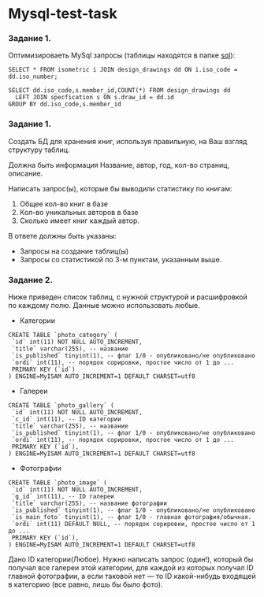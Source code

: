 # Mysql-test-task

### Задание 1.

Оптимизироваеть MySql запросы (таблицы находятся в папке [sql](https://github.com/woerr/Mysql-test-task/tree/master/sql)):

 ```mysql
 SELECT * FROM isometric i JOIN design_drawings dd ON i.iso_code = dd.iso_number;
 ```
 
 ```mysql
 SELECT dd.iso_code,s.member_id,COUNT(*) FROM design_drawings dd
   LEFT JOIN specfication s ON s.draw_id = dd.id
 GROUP BY dd.iso_code,s.member_id
 ```




### Задание 1.
Создать БД для хранения книг, используя правильную, на Ваш взгляд структуру таблиц. 

Должна быть информация Название, автор, год, кол-во страниц, описание. 

Написать запрос(ы), которые бы выводили статистику по книгам:
 
  1) Общее кол-во книг в базе
  2) Кол-во уникальных авторов в базе
  3) Сколько имеет книг каждый автор.

В ответе должны быть указаны:
- Запросы на создание таблиц(ы) 
- Запросы со статистикой по 3-м пунктам, указанным выше.


### Задание 2.
Ниже приведен список таблиц, с нужной структурой и расшифровкой по каждому полю. Данные можно использовать любые.

- Категории
```mysql
CREATE TABLE `photo_category` (
 `id` int(11) NOT NULL AUTO_INCREMENT,
 `title` varchar(255), -- название
 `is_published` tinyint(1), -- флаг 1/0 - опубликовано/не опубликовано
 `ordi` int(11), -- порядок сорировки, простое число от 1 до ...
 PRIMARY KEY (`id`)
) ENGINE=MyISAM AUTO_INCREMENT=1 DEFAULT CHARSET=utf8
```

- Галереи
```mysql
CREATE TABLE `photo_gallery` (
 `id` int(11) NOT NULL AUTO_INCREMENT,
 `c_id` int(11), -- ID категории 
 `title` varchar(255), -- название
 `is_published` tinyint(1), -- флаг 1/0 - опубликовано/не опубликовано
 `ordi` int(11), -- порядок сорировки, простое число от 1 до ...
 PRIMARY KEY (`id`),
) ENGINE=MyISAM AUTO_INCREMENT=1 DEFAULT CHARSET=utf8
```

- Фотографии
```mysql
CREATE TABLE `photo_image` (
 `id` int(11) NOT NULL AUTO_INCREMENT,
 `g_id` int(11), -- ID галереи
 `title` varchar(255), -- название фотографии
 `is_published` tinyint(1), -- флаг 1/0 - опубликовано/не опубликовано
 `is_main_foto` tinyint(1), -- флаг 1/0 - главная фотография/обычная. 
 `ordi` int(11) DEFAULT NULL, -- порядок сорировки, простое число от 1 до ...
 PRIMARY KEY (`id`),
) ENGINE=MyISAM AUTO_INCREMENT=1 DEFAULT CHARSET=utf8
```


Дано ID категории(Любое).
Нужно написать запрос (один!), который бы получал все галереи этой категории, для каждой из которых получал ID главной фотографии, а если таковой нет — то ID какой-нибудь входящей в категорию (все равно, лишь бы было фото).
